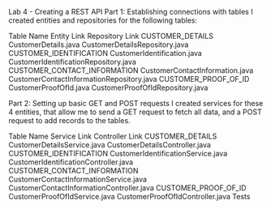 Lab 4 - Creating a REST API
Part 1: Establishing connections with tables
I created entities and repositories for the following tables:

Table Name	Entity Link	Repository Link
CUSTOMER_DETAILS	CustomerDetails.java	CustomerDetailsRepository.java
CUSTOMER_IDENTIFICATION	CustomerIdentification.java	CustomerIdentificationRepository.java
CUSTOMER_CONTACT_INFORMATION	CustomerContactInformation.java	CustomerContactInformationRepository.java
CUSTOMER_PROOF_OF_ID	CustomerProofOfId.java	CustomerProofOfIdRepository.java

Part 2: Setting up basic GET and POST requests
I created services for these 4 entities, that allow me to send a GET request to fetch all data, and a POST request to add records to the tables.

Table Name	Service Link	Controller Link
CUSTOMER_DETAILS	CustomerDetailsService.java	CustomerDetailsController.java
CUSTOMER_IDENTIFICATION	CustomerIdentificationService.java	CustomerIdentificationController.java
CUSTOMER_CONTACT_INFORMATION	CustomerContactInformationService.java	CustomerContactInformationController.java
CUSTOMER_PROOF_OF_ID	CustomerProofOfIdService.java	CustomerProofOfIdController.java
Tests
